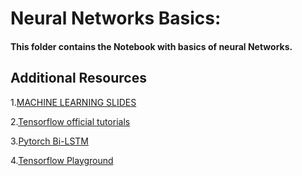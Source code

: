 
# Neural Networks Basics:

#### This folder contains the Notebook with basics of neural Networks.

## Additional Resources
1.[MACHINE LEARNING SLIDES](https://docs.google.com/presentation/d/1kSuQyW5DTnkVaZEjGYCkfOxvzCqGEFzWBy4e9Uedd9k/edit?usp=drivesdk)

2.[Tensorflow official tutorials](https://www.tensorflow.org/tutorials)

3.[Pytorch Bi-LSTM ](https://www.kaggle.com/ziliwang/baseline-pytorch-bilstm)

4.[Tensorflow Playground](https://playground.tensorflow.org/)




